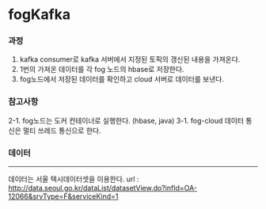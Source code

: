 # fogKafka


### 과정
1. kafka consumer로 kafka 서버에서 지정된 토픽의 갱신된 내용을 가져온다.
2. 1번의 가져온 데이터를 각 fog 노드의 hbase로 저장한다.
3. fog노드에서 저장된 데이터를 확인하고 cloud 서버로 데이터를 보낸다.

### 참고사항
2-1. fog노드는 도커 컨테이너로 실행한다. (hbase, java)
3-1. fog-cloud 데이터 통신은 멀티 쓰레드 통신으로 한다.

### 데이터
-------------------------------
데이터는 서울 텍시데이터셋을 이용한다.
url : http://data.seoul.go.kr/dataList/datasetView.do?infId=OA-12066&srvType=F&serviceKind=1
